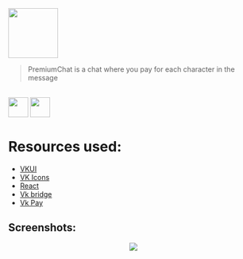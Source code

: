 
<div >
  <a href="https://vk.com/app7388800">
    <img width="100" height="100" src="https://sun9-56.userapi.com/c813024/v813024418/31781/HS8fuf7siuY.jpg">
  </a>
  </div>
  <blockquote>PremiumChat is a chat where you pay for each character in the message </blockquote>
  <br/>
  <div>
  <img width="40" height="40" src="https://avatars.mds.yandex.net/get-entity_search/58808/275236214/S122x122Fit_2x">
  <img width="40" height="40" src="https://avatanplus.com/files/resources/original/5d983b84378be16d9aa87c84.png">
  </div>
  <h1>Resources used:</h1>
  <div>
    <ul>
      <li> <a href="https://vkcom.github.io/vkui-styleguide/">VKUI</a></li>
      <li>  <a href="https://vkcom.github.io/icons/">VK Icons</a></li>
      <li><a href="https://reactjs.org/">React</a></li>
      <li>  <a href="https://www.npmjs.com/package/@vkontakte/vk-bridge">Vk bridge</a></li>
      <li>  <a href="https://vk.com/dev/vkpay">Vk Pay</a></li>
  </ul>
  <h2>Screenshots:</h2>
  <div align="center">
    <img  src="https://sun9-33.userapi.com/c857016/v857016127/10a4f9/3pSRUDZAbQk.jpg">
    </di>
  </div>


